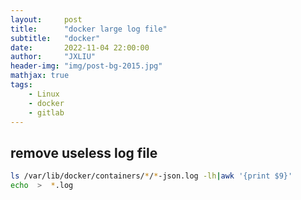 ```yaml
---
layout:     post
title:      "docker large log file"
subtitle:   "docker"
date:       2022-11-04 22:00:00
author:     "JXLIU"
header-img: "img/post-bg-2015.jpg"
mathjax: true
tags:
    - Linux
    - docker
    - gitlab
---
```


## remove useless log file 

```bash
ls /var/lib/docker/containers/*/*-json.log -lh|awk '{print $9}'
echo  >  *.log
```
